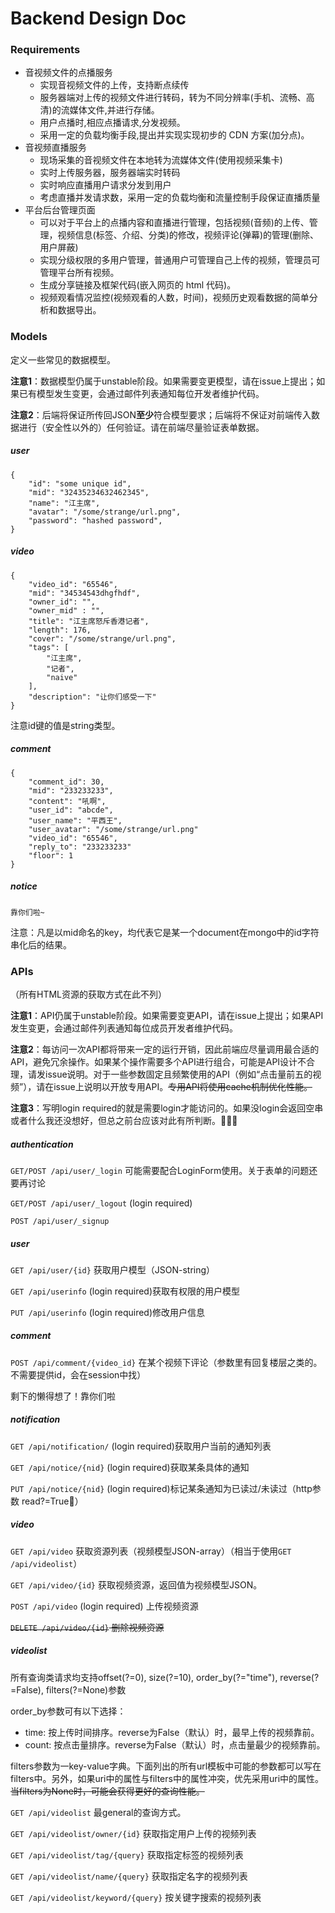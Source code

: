 # Backend Design Doc

### Requirements

+ 音视频文件的点播服务    - 实现音视频文件的上传，支持断点续传    - 服务器端对上传的视频文件进行转码，转为不同分辨率(手机、流畅、高清)的流媒体文件,并进行存储。    - 用户点播时,相应点播请求,分发视频。    - 采用一定的负载均衡手段,提出并实现实现初步的 CDN 方案(加分点)。+ 音视频直播服务    - 现场采集的音视频文件在本地转为流媒体文件(使用视频采集卡)    - 实时上传服务器，服务器端实时转码    - 实时响应直播用户请求分发到用户    - 考虑直播并发请求数，采用一定的负载均衡和流量控制手段保证直播质量+ 平台后台管理页面    - 可以对于平台上的点播内容和直播进行管理，包括视频(音频)的上传、管理，视频信息(标签、介绍、分类)的修改，视频评论(弹幕)的管理(删除、用户屏蔽)    - 实现分级权限的多用户管理，普通用户可管理自己上传的视频，管理员可管理平台所有视频。
    - 生成分享链接及框架代码(嵌入网页的 html 代码)。    - 视频观看情况监控(视频观看的人数，时间)，视频历史观看数据的简单分析和数据导出。

### Models

定义一些常见的数据模型。

**注意1**：数据模型仍属于unstable阶段。如果需要变更模型，请在issue上提出；如果已有模型发生变更，会通过邮件列表通知每位开发者维护代码。

**注意2**：后端将保证所传回JSON**至少**符合模型要求；后端将不保证对前端传入数据进行（安全性以外的）任何验证。请在前端尽量验证表单数据。

##### user

```
{
    "id": "some unique id",
    "mid": "32435234632462345",
    "name": "江主席",
    "avatar": "/some/strange/url.png",
    "password": "hashed password",
}
```

##### video

```
{
    "video_id": "65546",
    "mid": "34534543dhgfhdf",
    "owner_id": "",
    "owner_mid" : "",
    "title": "江主席怒斥香港记者",
    "length": 176,
    "cover": "/some/strange/url.png",
    "tags": [
        "江主席",
        "记者",
        "naive"
    ],
    "description": "让你们感受一下"
}
```

注意id键的值是string类型。

##### comment

```
{
    "comment_id": 30,
    "mid": "233233233",
    "content": "吼啊",
    "user_id": "abcde",
    "user_name": "平西王",
    "user_avatar": "/some/strange/url.png"
    "video_id": "65546",
    "reply_to": "233233233"
    "floor": 1
}
```

##### notice

```
靠你们啦~
```

注意：凡是以mid命名的key，均代表它是某一个document在mongo中的id字符串化后的结果。
### APIs

（所有HTML资源的获取方式在此不列）

**注意1**：API仍属于unstable阶段。如果需要变更API，请在issue上提出；如果API发生变更，会通过邮件列表通知每位成员开发者维护代码。

**注意2**：每访问一次API都将带来一定的运行开销，因此前端应尽量调用最合适的API，避免冗余操作。如果某个操作需要多个API进行组合，可能是API设计不合理，请发issue说明。对于一些参数固定且频繁使用的API（例如“点击量前五的视频”），请在issue上说明以开放专用API。<del>专用API将使用cache机制优化性能。</del>

**注意3**：写明login required的就是需要login才能访问的。如果没login会返回空串或者什么我还没想好，但总之前台应该对此有所判断。

##### authentication

`GET/POST /api/user/_login` 可能需要配合LoginForm使用。关于表单的问题还要再讨论

`GET/POST /api/user/_logout` (login required)

`POST /api/user/_signup` 

##### user

`GET /api/user/{id}` 获取用户模型（JSON-string）

`GET /api/userinfo` (login required)获取有权限的用户模型

`PUT /api/userinfo` (login required)修改用户信息

##### comment

`POST /api/comment/{video_id}` 在某个视频下评论（参数里有回复楼层之类的。不需要提供id，会在session中找）

剩下的懒得想了！靠你们啦

##### notification

`GET /api/notification/` (login required)获取用户当前的通知列表

`GET /api/notice/{nid}` (login required)获取某条具体的通知

`PUT /api/notice/{nid}` (login required)标记某条通知为已读过/未读过（http参数 read?=True）
##### video
`GET /api/video` 获取资源列表（视频模型JSON-array）（相当于使用`GET /api/videolist`）

`GET /api/video/{id}` 获取视频资源，返回值为视频模型JSON。

`POST /api/video` (login required) 上传视频资源 

<del>`DELETE /api/video/{id}` 删除视频资源</del>

##### videolist

所有查询类请求均支持offset(?=0), size(?=10), order_by(?="time"), reverse(?=False), filters(?=None)参数

order_by参数可有以下选择：

+ time: 按上传时间排序。reverse为False（默认）时，最早上传的视频靠前。
+ count: 按点击量排序。reverse为False（默认）时，点击量最少的视频靠前。

filters参数为一key-value字典。下面列出的所有url模板中可能的参数都可以写在filters中。另外，如果uri中的属性与filters中的属性冲突，优先采用uri中的属性。<del>当filters为None时，可能会获得更好的查询性能。</del>

`GET /api/videolist` 最general的查询方式。

`GET /api/videolist/owner/{id}` 获取指定用户上传的视频列表

`GET /api/videolist/tag/{query}` 获取指定标签的视频列表

`GET /api/videolist/name/{query}` 获取指定名字的视频列表

`GET /api/videolist/keyword/{query}` 按关键字搜索的视频列表